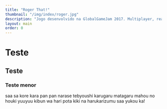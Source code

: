 ```yaml
---
title: "Roger That!"
thumbnail: "/img/index/roger.jpg"
description: "Jogo desenvolvido na GlobalGameJam 2017. Multiplayer, realidade virtual, cross-platform. Vem dar uma olhada :)"
layout: main
order: 0
---
```


# Teste 

## Teste 

### Teste menor

saa sa kore kara pan pan narase tebyoushi karugaru matagaru mahou no houki
yuuyuu kibun wa hari pota kiki na harukarizumu saa yukou ka!